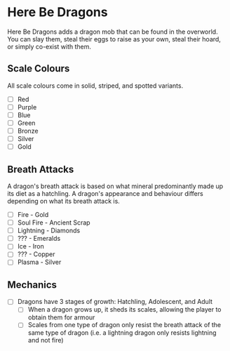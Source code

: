 # Here Be Dragons
Here Be Dragons adds a dragon mob that can be found in the overworld. You can slay them, steal their eggs to raise as your own, steal their hoard, or simply co-exist with them.

## Scale Colours
All scale colours come in solid, striped, and spotted variants.
- [ ] Red
- [ ] Purple
- [ ] Blue
- [ ] Green
- [ ] Bronze
- [ ] Silver
- [ ] Gold

## Breath Attacks
A dragon's breath attack is based on what mineral predominantly made up its diet as a hatchling. A dragon's appearance and behaviour differs depending on what its breath attack is.
- [ ] Fire - Gold
- [ ] Soul Fire - Ancient Scrap
- [ ] Lightning - Diamonds
- [ ] ??? - Emeralds
- [ ] Ice - Iron
- [ ] ??? - Copper
- [ ] Plasma - Silver

## Mechanics
- [ ] Dragons have 3 stages of growth: Hatchling, Adolescent, and Adult
  - [ ] When a dragon grows up, it sheds its scales, allowing the player to obtain them for armour
  - [ ] Scales from one type of dragon only resist the breath attack of the same type of dragon (i.e. a lightning dragon only resists lightning and not fire)
